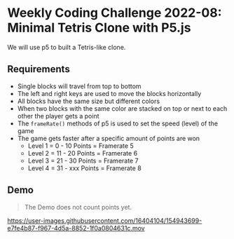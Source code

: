 # Weekly Coding Challenge 2022-08: Minimal Tetris Clone with P5.js

We will use p5 to built a Tetris-like clone.

## Requirements

- Single blocks will travel from top to bottom
- The left and right keys are used to move the blocks horizontally
- All blocks have the same size but different colors
- When two blocks with the same color are stacked on top or next to each other the player gets a point
- The `frameRate()` methods of p5 is used to set the speed (level) of the game
- The game gets faster after a specific amount of points are won
  - Level 1 = 0 - 10 Points = Framerate 5
  - Level 2 = 11 - 20 Points = Framerate 6
  - Level 3 = 21 - 30 Points = Framerate 7
  - Level 4 = 31 - xxx Points = Framerate 8

## Demo

> The Demo does not count points yet.

https://user-images.githubusercontent.com/16404104/154943699-e7fe4b87-f967-4d5a-8852-1f0a0804631c.mov


